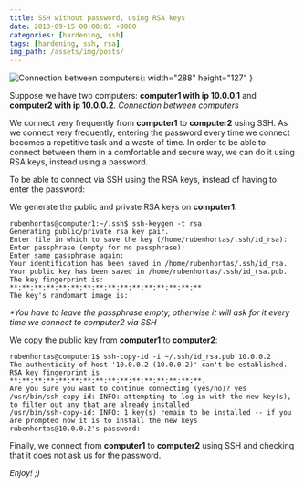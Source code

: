 ```yaml
---
title: SSH without password, using RSA keys
date: 2013-09-15 00:00:01 +0000
categories: [hardening, ssh]
tags: [hardening, ssh, rsa]
img_path: /assets/img/posts/
---
```

![Connection between computers](sshrsa.png){: width="288" height="127" }

Suppose we have two computers: **computer1 with ip 10.0.0.1** and **computer2 with ip 10.0.0.2**.
_Connection between computers_

We connect very frequently from **computer1** to **computer2** using SSH.
As we connect very frequently, entering the password every time we connect becomes a repetitive task and a waste of time.
In order to be able to connect between them in a comfortable and secure way, we can do it using RSA keys, instead using a password.

To be able to connect via SSH using the RSA keys, instead of having to enter the password:

We generate the public and private RSA keys on **computer1**:

```console
rubenhortas@computer1:~/.ssh$ ssh-keygen -t rsa
Generating public/private rsa key pair.
Enter file in which to save the key (/home/rubenhortas/.ssh/id_rsa):
Enter passphrase (empty for no passphrase):
Enter same passphrase again:
Your identification has been saved in /home/rubenhortas/.ssh/id_rsa.
Your public key has been saved in /home/rubenhortas/.ssh/id_rsa.pub.
The key fingerprint is:
**:**:**:**:**:**:**:**:**:**:**:**:**:**:**:**
The key's randomart image is: 
```

_*You have to leave the passphrase empty, otherwise it will ask for it every time we connect to computer2 via SSH_

We copy the public key from **computer1** to **computer2**:

```console
rubenhortas@computer1$ ssh-copy-id -i ~/.ssh/id_rsa.pub 10.0.0.2
The authenticity of host '10.0.0.2 (10.0.0.2)' can't be established.
RSA key fingerprint is **:**:**:**:**:**:**:**:**:**:**:**:**:**:**:**.
Are you sure you want to continue connecting (yes/no)? yes
/usr/bin/ssh-copy-id: INFO: attempting to log in with the new key(s), to filter out any that are already installed
/usr/bin/ssh-copy-id: INFO: 1 key(s) remain to be installed -- if you are prompted now it is to install the new keys
rubenhortas@10.0.0.2's password:
```

Finally, we connect from **computer1** to **computer2** using SSH and checking that it does not ask us for the password.

_Enjoy! ;)_